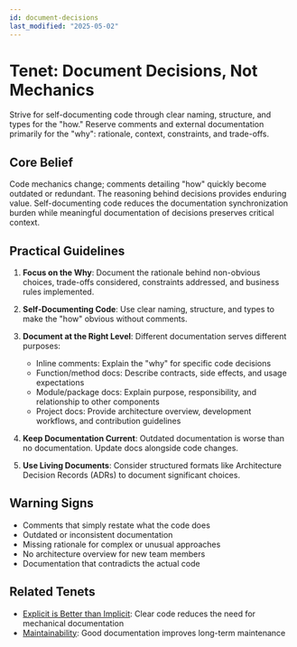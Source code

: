 ```yaml
---
id: document-decisions
last_modified: "2025-05-02"
---
```


# Tenet: Document Decisions, Not Mechanics

Strive for self-documenting code through clear naming, structure, and types for the "how." Reserve comments and external documentation primarily for the "why": rationale, context, constraints, and trade-offs.

## Core Belief

Code mechanics change; comments detailing "how" quickly become outdated or redundant. The reasoning behind decisions provides enduring value. Self-documenting code reduces the documentation synchronization burden while meaningful documentation of decisions preserves critical context.

## Practical Guidelines

1. **Focus on the Why**: Document the rationale behind non-obvious choices, trade-offs considered, constraints addressed, and business rules implemented.

2. **Self-Documenting Code**: Use clear naming, structure, and types to make the "how" obvious without comments.

3. **Document at the Right Level**: Different documentation serves different purposes:
   - Inline comments: Explain the "why" for specific code decisions
   - Function/method docs: Describe contracts, side effects, and usage expectations
   - Module/package docs: Explain purpose, responsibility, and relationship to other components
   - Project docs: Provide architecture overview, development workflows, and contribution guidelines

4. **Keep Documentation Current**: Outdated documentation is worse than no documentation. Update docs alongside code changes.

5. **Use Living Documents**: Consider structured formats like Architecture Decision Records (ADRs) to document significant choices.

## Warning Signs

- Comments that simply restate what the code does
- Outdated or inconsistent documentation
- Missing rationale for complex or unusual approaches
- No architecture overview for new team members
- Documentation that contradicts the actual code

## Related Tenets

- [Explicit is Better than Implicit](/tenets/explicit-over-implicit.md): Clear code reduces the need for mechanical documentation
- [Maintainability](/tenets/maintainability.md): Good documentation improves long-term maintenance